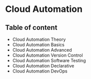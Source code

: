 # Cloud Automation

## Table of content

- Cloud Automation Theory
- Cloud Automation Basics
- Cloud Automation Advanced
- Cloud Automation Version Control
- Cloud Automation Software Testing
- Cloud Automation Declarative
- Cloud Automation DevOps